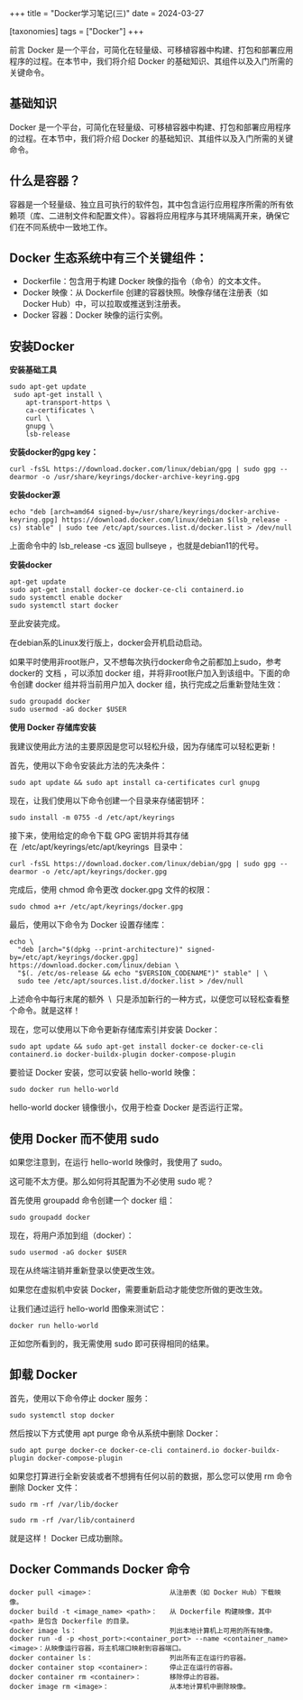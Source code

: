 +++
title = "Docker学习笔记(三)"
date = 2024-03-27

[taxonomies]
tags = ["Docker"]
+++

前言 Docker 是一个平台，可简化在轻量级、可移植容器中构建、打包和部署应用程序的过程。在本节中，我们将介绍 Docker 的基础知识、其组件以及入门所需的关键命令。

<!-- more -->

## **基础知识**
Docker 是一个平台，可简化在轻量级、可移植容器中构建、打包和部署应用程序的过程。在本节中，我们将介绍 Docker 的基础知识、其组件以及入门所需的关键命令。

## **什么是容器？**
容器是一个轻量级、独立且可执行的软件包，其中包含运行应用程序所需的所有依赖项（库、二进制文件和配置文件）。容器将应用程序与其环境隔离开来，确保它们在不同系统中一致地工作。

## **Docker 生态系统中有三个关键组件：**

- Dockerfile：包含用于构建 Docker 映像的指令（命令）的文本文件。
- Docker 映像：从 Dockerfile 创建的容器快照。映像存储在注册表（如 Docker Hub）中，可以拉取或推送到注册表。
- Docker 容器：Docker 映像的运行实例。

## **安装Docker**

**安装基础工具**
```
sudo apt-get update
 sudo apt-get install \
    apt-transport-https \
    ca-certificates \
    curl \
    gnupg \
    lsb-release
```
**安装docker的gpg key：**
```
curl -fsSL https://download.docker.com/linux/debian/gpg | sudo gpg --dearmor -o /usr/share/keyrings/docker-archive-keyring.gpg
```
**安装docker源**

```
echo "deb [arch=amd64 signed-by=/usr/share/keyrings/docker-archive-keyring.gpg] https://download.docker.com/linux/debian $(lsb_release -cs) stable" | sudo tee /etc/apt/sources.list.d/docker.list > /dev/null
```
上面命令中的 lsb_release -cs 返回 bullseye ，也就是debian11的代号。

**安装docker**
```
apt-get update
sudo apt-get install docker-ce docker-ce-cli containerd.io
sudo systemctl enable docker
sudo systemctl start docker
```
至此安装完成。

在debian系的Linux发行版上，docker会开机启动启动。

如果平时使用非root账户，又不想每次执行docker命令之前都加上sudo，参考docker的 文档 ，可以添加 docker 组，并将非root账户加入到该组中。下面的命令创建 docker 组并将当前用户加入 docker 组，执行完成之后重新登陆生效：

```
sudo groupadd docker
sudo usermod -aG docker $USER
```
**使用 Docker 存储库安装**

我建议使用此方法的主要原因是您可以轻松升级，因为存储库可以轻松更新！

首先，使用以下命令安装此方法的先决条件：

```
sudo apt update && sudo apt install ca-certificates curl gnupg
```
现在，让我们使用以下命令创建一个目录来存储密钥环：

```
sudo install -m 0755 -d /etc/apt/keyrings
```
接下来，使用给定的命令下载 GPG 密钥并将其存储在  /etc/apt/keyrings/etc/apt/keyrings  目录中：

```
curl -fsSL https://download.docker.com/linux/debian/gpg | sudo gpg --dearmor -o /etc/apt/keyrings/docker.gpg
```
完成后，使用 chmod 命令更改 docker.gpg 文件的权限：

```
sudo chmod a+r /etc/apt/keyrings/docker.gpg
```
最后，使用以下命令为 Docker 设置存储库：

```
echo \
  "deb [arch="$(dpkg --print-architecture)" signed-by=/etc/apt/keyrings/docker.gpg] https://download.docker.com/linux/debian \
  "$(. /etc/os-release && echo "$VERSION_CODENAME")" stable" | \
  sudo tee /etc/apt/sources.list.d/docker.list > /dev/null
```
上述命令中每行末尾的额外  \  只是添加新行的一种方式，以便您可以轻松查看整个命令。就是这样！

现在，您可以使用以下命令更新存储库索引并安装 Docker：

```
sudo apt update && sudo apt-get install docker-ce docker-ce-cli containerd.io docker-buildx-plugin docker-compose-plugin
```
要验证 Docker 安装，您可以安装 hello-world 映像：

```
sudo docker run hello-world
```
hello-world docker 镜像很小，仅用于检查 Docker 是否运行正常。

## **使用 Docker 而不使用 sudo**

如果您注意到，在运行 hello-world 映像时，我使用了 sudo。

这可能不太方便。那么如何将其配置为不必使用 sudo 呢？

首先使用 groupadd 命令创建一个 docker 组：

```
sudo groupadd docker
```
现在，将用户添加到组（docker）：

```
sudo usermod -aG docker $USER
```
现在从终端注销并重新登录以使更改生效。

如果您在虚拟机中安装 Docker，需要重新启动才能使您所做的更改生效。

让我们通过运行 hello-world 图像来测试它：

```
docker run hello-world
```
正如您所看到的，我无需使用 sudo 即可获得相同的结果。

## **卸载 Docker**

首先，使用以下命令停止 docker 服务：

```
sudo systemctl stop docker
```
然后按以下方式使用 apt purge 命令从系统中删除 Docker：

```
sudo apt purge docker-ce docker-ce-cli containerd.io docker-buildx-plugin docker-compose-plugin 
```
如果您打算进行全新安装或者不想拥有任何以前的数据，那么您可以使用 rm 命令删除 Docker 文件：
```
sudo rm -rf /var/lib/docker
```

```
sudo rm -rf /var/lib/containerd
```
就是这样！ Docker 已成功删除。



## **Docker Commands Docker 命令**

```
docker pull <image>：                   从注册表（如 Docker Hub）下载映像。
docker build -t <image_name> <path>：   从 Dockerfile 构建映像，其中 <path> 是包含 Dockerfile 的目录。
docker image ls：                       列出本地计算机上可用的所有映像。
docker run -d -p <host_port>:<container_port> --name <container_name> <image>：从映像运行容器，将主机端口映射到容器端口。
docker container ls：                   列出所有正在运行的容器。
docker container stop <container>：     停止正在运行的容器。
docker container rm <container>：       移除停止的容器。
docker image rm <image>：               从本地计算机中删除映像。
```

